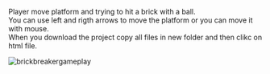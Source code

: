 Player move platform and trying to hit a brick with a ball.\
You can use left and rigth arrows to move the platform or you can move it with mouse.\
When you download the project copy all files in new folder and then clikc on html file.

![brickbreakergameplay](https://user-images.githubusercontent.com/30271681/40980093-543073ca-68e0-11e8-97c2-0b2bff0d6527.png)

